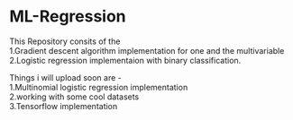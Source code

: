 # ML-Regression

This Repository consits of the </br>
1.Gradient descent algorithm implementation 
 for one and the multivariable</br> 
2.Logistic regression implementaion with binary classification.</br>

Things i  will upload soon are -</br>
1.Multinomial logistic regression implementation</br>
2.working with some cool datasets </br>
3.Tensorflow implementation </br>
